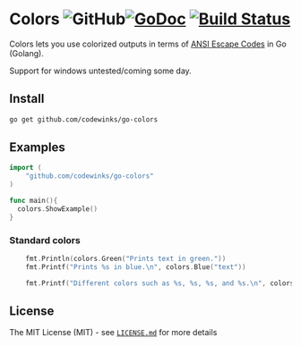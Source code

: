 # Colors ![GitHub](https://img.shields.io/github/license/codewinks/go-colors.svg)[![GoDoc](https://godoc.org/github.com/codewinks/go-colors?status.svg)](https://godoc.org/github.com/codewinks/go-colors) [![Build Status](https://img.shields.io/travis/codewinks/go-colors.svg?style=flat-square)](https://travis-ci.org/codewinks/go-colors)

Colors lets you use colorized outputs in terms of [ANSI Escape
Codes](http://en.wikipedia.org/wiki/ANSI_escape_code#Colors) in Go (Golang).

Support for windows untested/coming some day.


## Install

```bash
go get github.com/codewinks/go-colors
```

## Examples
```go
import (
	"github.com/codewinks/go-colors"
)

func main(){
  colors.ShowExample()
}
```
### Standard colors

```go
	fmt.Println(colors.Green("Prints text in green."))
	fmt.Printf("Prints %s in blue.\n", colors.Blue("text"))

	fmt.Printf("Different colors such as %s, %s, %s, and %s.\n", colors.Blue("blue"), colors.Green("green"), colors.Red("red"), colors.Yellow("yellow"))
```


## License

The MIT License (MIT) - see [`LICENSE.md`](https://github.com/fatih/color/blob/master/LICENSE.md) for more details
